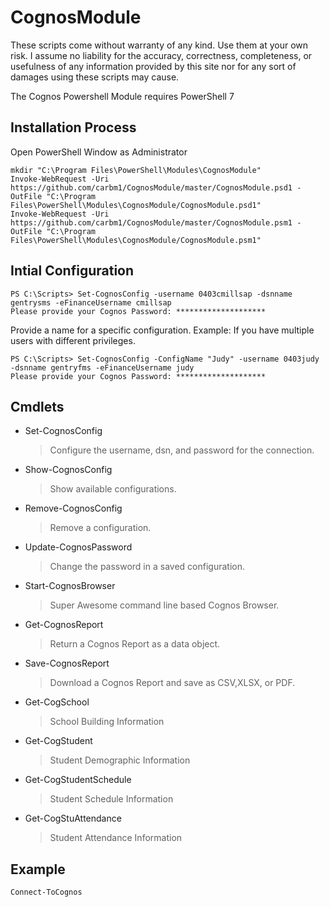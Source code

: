 # CognosModule
These scripts come without warranty of any kind. Use them at your own risk. I assume no liability for the accuracy, correctness, completeness, or usefulness of any information provided by this site nor for any sort of damages using these scripts may cause.

The Cognos Powershell Module requires PowerShell 7

## Installation Process
Open PowerShell Window as Administrator
````
mkdir "C:\Program Files\PowerShell\Modules\CognosModule"
Invoke-WebRequest -Uri https://github.com/carbm1/CognosModule/master/CognosModule.psd1 -OutFile "C:\Program Files\PowerShell\Modules\CognosModule/CognosModule.psd1"
Invoke-WebRequest -Uri https://github.com/carbm1/CognosModule/master/CognosModule.psm1 -OutFile "C:\Program Files\PowerShell\Modules\CognosModule/CognosModule.psm1"
````

## Intial Configuration
````
PS C:\Scripts> Set-CognosConfig -username 0403cmillsap -dsnname gentrysms -eFinanceUsername cmillsap
Please provide your Cognos Password: ********************
````
Provide a name for a specific configuration. Example: If you have multiple users with different privileges.
````
PS C:\Scripts> Set-CognosConfig -ConfigName "Judy" -username 0403judy -dsnname gentryfms -eFinanceUsername judy
Please provide your Cognos Password: ********************
````

## Cmdlets
- Set-CognosConfig
    > Configure the username, dsn, and password for the connection.
- Show-CognosConfig
    > Show available configurations.
- Remove-CognosConfig
    > Remove a configuration.
- Update-CognosPassword
    > Change the password in a saved configuration.
- Start-CognosBrowser
    > Super Awesome command line based Cognos Browser.
- Get-CognosReport
    > Return a Cognos Report as a data object.
- Save-CognosReport
    > Download a Cognos Report and save as CSV,XLSX, or PDF.
- Get-CogSchool
    > School Building Information
- Get-CogStudent
    > Student Demographic Information
- Get-CogStudentSchedule
    > Student Schedule Information
- Get-CogStuAttendance
    > Student Attendance Information

## Example
````
Connect-ToCognos

